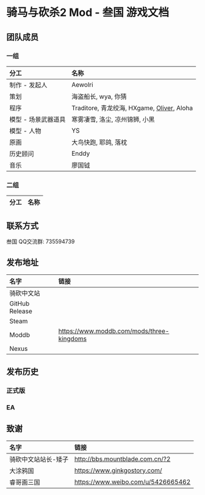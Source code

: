 # 骑马与砍杀2 Mod - 叁国 游戏文档

## 团队成员

### 一组

| 分工 | 名称 |
| :--- | :--- |
| 制作 - 发起人 | Aewolri |
| 策划 | 海盗船长, wya, 你猜 |
| 程序 | Traditore, 青龙绞海, HXgame, [Oliver](mailto:munoliver007@gmail.com), Aloha |
| 模型 - 场景武器道具 | 寒雾凄雪, 洛尘, 凉州锦狮, 小黑 |
| 模型 - 人物 | YS |
| 原画 | 大鸟快跑, 耶鸽, 落枕 |
| 历史顾问 | Enddy |
| 音乐 | 廖国钺 |

### 二组

| 分工 | 名称 |
| :--- | :--- |

## 联系方式

叁国 QQ交流群: 735594739

## 发布地址

| 名字 | 链接 |
| :--- | :--- |
| 骑砍中文站 | |
| GitHub Release | |
| Steam | |
| Moddb | https://www.moddb.com/mods/three-kingdoms|
| Nexus| |

## 发布历史

### 正式版

### EA

## 致谢

| 名字 | 链接 |
| :--- | :--- |
| 骑砍中文站站长-矮子 | http://bbs.mountblade.com.cn/?2 |
| 大涂鸦国 | https://www.ginkgostory.com/ |
| 睿哥画三国 | https://www.weibo.com/u/5426665462 |
